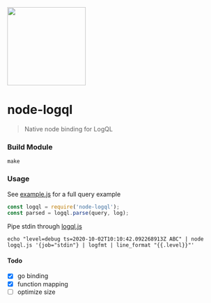 <img src="https://user-images.githubusercontent.com/1423657/139434383-98287329-74ce-4061-aabb-a19e500a986c.png" width=180 />

# node-logql

> Native node binding for LogQL


### Build Module
```console
make
```

### Usage

See [example.js](https://raw.githubusercontent.com/metrico/node-logql/main/example.js) for a full query example

```javascript
const logql = require('node-logql');
const parsed = logql.parse(query, log);
```

Pipe stdin through [logql.js](https://raw.githubusercontent.com/metrico/node-logql/main/logql.js)
```console
echo "level=debug ts=2020-10-02T10:10:42.092268913Z ABC" | node logql.js '{job="stdin"} | logfmt | line_format "{{.level}}"'
```

#### Todo
- [x] go binding
- [x] function mapping
- [ ] optimize size
